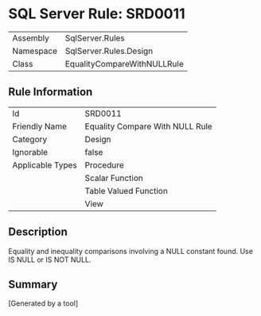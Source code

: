 # SQL Server Rule: SRD0011
  
|    |    |
|----|----|
| Assembly | SqlServer.Rules |
| Namespace | SqlServer.Rules.Design |
| Class | EqualityCompareWithNULLRule |
  
## Rule Information
  
|    |    |
|----|----|
| Id | SRD0011 |
| Friendly Name | Equality Compare With NULL Rule |
| Category | Design |
| Ignorable | false |
| Applicable Types | Procedure  |
|   | Scalar Function |
|   | Table Valued Function |
|   | View |
  
## Description
  
Equality and inequality comparisons involving a NULL constant found. Use IS NULL or IS NOT NULL.
  
## Summary
  

  
[Generated by a tool]
